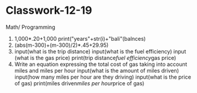 # Classwork-12-19
Math/ Programming
1. 1,000*.20+1,000   print("years"+str(i)+"bali"(balnces)
2. (abs(m-300)+(m-300)/2)*.45+29.95)
3. input(what is the trip distance) input(what is the fuel efficiency) input (what is the gas price) print(trip distance*fuel efficiency*gas price)
5. Write an equation expressing the total cost of gas taking into account miles and miles per hour input(what is the amount of miles driven) input(how many miles per hour are they driving) input(what is the price of gas) print(miles driven*miles per hour*price of gas)
